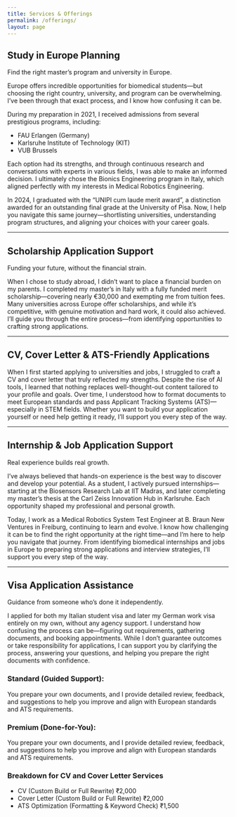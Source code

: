 ```yaml
---
title: Services & Offerings
permalink: /offerings/
layout: page
---
```


<h2 id="study-planning"><i class="fas fa-graduation-cap me-3"></i>Study in Europe Planning</h2>
Find the right master’s program and university in Europe.

Europe offers incredible opportunities for biomedical students—but choosing the right country, university, and program can be overwhelming. I’ve been through that exact process, and I know how confusing it can be.

During my preparation in 2021, I received admissions from several prestigious programs, including:
*   FAU Erlangen (Germany)
*   Karlsruhe Institute of Technology (KIT)
*   VUB Brussels

Each option had its strengths, and through continuous research and conversations with experts in various fields, I was able to make an informed decision. I ultimately chose the Bionics Engineering program in Italy, which aligned perfectly with my interests in Medical Robotics Engineering.

In 2024, I graduated with the “UNIPI cum laude merit award”, a distinction awarded for an outstanding final grade at the University of Pisa.
Now, I help you navigate this same journey—shortlisting universities, understanding program structures, and aligning your choices with your career goals.

<hr class="my-5">

<h2 id="scholarship-support"><i class="fas fa-award me-3"></i>Scholarship Application Support</h2>
Funding your future, without the financial strain.

When I chose to study abroad, I didn’t want to place a financial burden on my parents. I completed my master’s in Italy with a fully funded merit scholarship—covering nearly €30,000 and exempting me from tuition fees. Many universities across Europe offer scholarships, and while it’s competitive, with genuine motivation and hard work, it could also achieved. I’ll guide you through the entire process—from identifying opportunities to crafting strong applications.

<hr class="my-5">

<h2 id="application-documents"><i class="fas fa-file-alt me-3"></i>CV, Cover Letter & ATS-Friendly Applications</h2>
When I first started applying to universities and jobs, I struggled to craft a CV and cover letter that truly reflected my strengths. Despite the rise of AI tools, I learned that nothing replaces well-thought-out content tailored to your profile and goals. Over time, I understood how to format documents to meet European standards and pass Applicant Tracking Systems (ATS)—especially in STEM fields. Whether you want to build your application yourself or need help getting it ready, I’ll support you every step of the way.

<hr class="my-5">

<h2 id="internship-support"><i class="fas fa-magnifying-glass me-3"></i>Internship & Job Application Support</h2>
Real experience builds real growth.

I’ve always believed that hands-on experience is the best way to discover and develop your potential. As a student, I actively pursued internships—starting at the Biosensors Research Lab at IIT Madras, and later completing my master’s thesis at the Carl Zeiss Innovation Hub in Karlsruhe. Each opportunity shaped my professional and personal growth.

Today, I work as a Medical Robotics System Test Engineer at B. Braun New Ventures in Freiburg, continuing to learn and evolve. I know how challenging it can be to find the right opportunity at the right time—and I’m here to help you navigate that journey. From identifying biomedical internships and jobs in Europe to preparing strong applications and interview strategies, I’ll support you every step of the way.

<hr class="my-5">

<h2 id="visa-assistance"><i class="fas fa-passport me-3"></i>Visa Application Assistance</h2>
Guidance from someone who’s done it independently.

I applied for both my Italian student visa and later my German work visa entirely on my own, without any agency support. I understand how confusing the process can be—figuring out requirements, gathering documents, and booking appointments. While I don’t guarantee outcomes or take responsibility for applications, I can support you by clarifying the process, answering your questions, and helping you prepare the right documents with confidence.

<h3 id="standard-support"><i class="fas fa-star me-3"></i>Standard (Guided Support):</h3>
You prepare your own documents, and I provide detailed review, feedback, and suggestions to help you improve and align with European standards and ATS requirements.

<h3 id="premium-support"><i class="fas fa-star me-3"></i>Premium (Done-for-You):</h3>
You prepare your own documents, and I provide detailed review, feedback, and suggestions to help you improve and align with European standards and ATS requirements.

<h3 id="cv-breakdown" class="mt-5">Breakdown for CV and Cover Letter Services</h3>
<ul class="list-group list-group-flush my-4">
  <li class="list-group-item d-flex justify-content-between align-items-center">
    CV (Custom Build or Full Rewrite)
    <span class="badge bg-primary rounded-pill">₹2,000</span>
  </li>
  <li class="list-group-item d-flex justify-content-between align-items-center">
    Cover Letter (Custom Build or Full Rewrite)
    <span class="badge bg-primary rounded-pill">₹2,000</span>
  </li>
  <li class="list-group-item d-flex justify-content-between align-items-center">
    ATS Optimization (Formatting & Keyword Check)
    <span class="badge bg-primary rounded-pill">₹1,500</span>
  </li>
</ul>